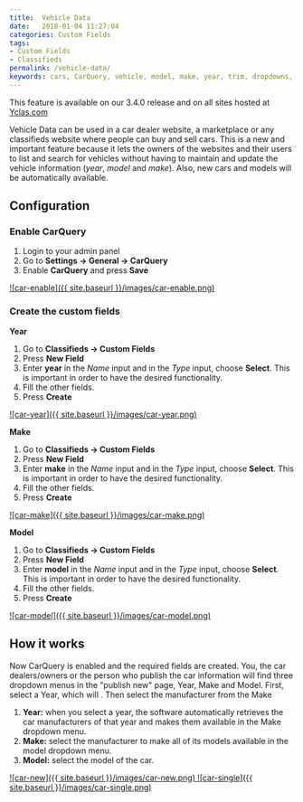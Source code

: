 ```yaml
---
title:  Vehicle Data
date:   2018-01-04 11:27:04
categories: Custom Fields
tags: 
- Custom Fields
- Classifieds
permalink: /vehicle-data/
keywords: cars, CarQuery, vehicle, model, make, year, trim, dropdowns, vans, trucks
---
```

<div class="alert alert-warning">
<strong><i class="glyphicon glyphicon-warning-sign"></i> </strong>  This feature is available on our 3.4.0 release and on all sites hosted at <a href="https://yclas.com">Yclas.com</a>
</div>

Vehicle Data can be used in a car dealer website, a marketplace or any classifieds website where people can buy and sell cars. This is a new and important feature because it lets the owners of the websites and their users to list and search for vehicles without having to maintain and update the vehicle information (_year_, _model_ and _make_). Also, new cars and models will be automatically available.

## Configuration

### Enable CarQuery

1. Login to your admin panel
2. Go to **Settings -> General -> CarQuery**
3. Enable **CarQuery** and press **Save**

<a href="//docs.yclas.com/images/car-enable.png" class="thumbnail gallery-item" data-gallery>
![car-enable]({{ site.baseurl }}/images/car-enable.png)
</a>

### Create the custom fields

**Year**

1. Go to **Classifieds -> Custom Fields**
2. Press **New Field**
3. Enter **year** in the _Name_ input and in the _Type_ input, choose **Select**. This is important in order to have the desired functionality.
4. Fill the other fields.
5. Press **Create**

<a href="//docs.yclas.com/images/car-year.png" class="thumbnail gallery-item" data-gallery>
![car-year]({{ site.baseurl }}/images/car-year.png)
</a>

**Make**

1. Go to **Classifieds -> Custom Fields**
2. Press **New Field**
3. Enter **make** in the _Name_ input and in the _Type_ input, choose **Select**. This is important in order to have the desired functionality.
4. Fill the other fields.
5. Press **Create**

<a href="//docs.yclas.com/images/car-make.png" class="thumbnail gallery-item" data-gallery>
![car-make]({{ site.baseurl }}/images/car-make.png)
</a>

**Model**

1. Go to **Classifieds -> Custom Fields**
2. Press **New Field**
3. Enter **model** in the _Name_ input and in the _Type_ input, choose **Select**. This is important in order to have the desired functionality.
4. Fill the other fields.
5. Press **Create**

<a href="//docs.yclas.com/images/car-model.png" class="thumbnail gallery-item" data-gallery>
![car-model]({{ site.baseurl }}/images/car-model.png)
</a>


## How it works

Now CarQuery is enabled and the required fields are created. You, the car dealers/owners or the person who publish the car information will find three dropdown menus in the "publish new" page, Year, Make and Model. First, select a Year, which will . Then select the manufacturer from the Make

1. **Year:** when you select a year, the software automatically retrieves the car manufacturers of that year and makes them available in the Make dropdown menu.
2. **Make:** select the manufacturer to make all of its models available in the model dropdown menu.
3. **Model:** select the model of the car. 

<a href="//docs.yclas.com/images/car-new.png" class="thumbnail gallery-item" data-gallery>
![car-new]({{ site.baseurl }}/images/car-new.png)
</a>


<a href="//docs.yclas.com/images/car-single.png" class="thumbnail gallery-item" data-gallery>
![car-single]({{ site.baseurl }}/images/car-single.png)
</a>





